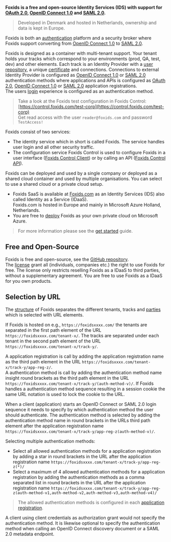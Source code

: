 **Foxids is a free and open-source Identity Services (IDS) with support for [OAuth 2.0](oauth-2.0.md), [OpenID Connect 1.0](oidc.md) and [SAML 2.0](saml-2.0.md).**

> Developed in Denmark and hosted in Netherlands, ownership and data is kept in Europe.

Foxids is both an [authentication](login.md) platform and a security broker where Foxids support converting from [OpenID Connect 1.0](oidc.md) to [SAML 2.0](saml-2.0.md).

Foxids is designed as a container with multi-tenant support. Your tenant holds your tracks which correspond to your environments (prod, QA, test, dev) and other elements. 
Each track is an Identity Provider with a [user repository](users.md), a unique [certificate](certificates.md) and connections.
Connections to external Identity Provider is configured as [OpenID Connect 1.0](auth-met-oidc.md) or [SAML 2.0](auth-met-saml-2.0.md) authentication methods where applications and APIs is configured as [OAuth 2.0](app-reg-oauth-2.0.md), [OpenID Connect 1.0](app-reg-oidc.md) or [SAML 2.0](app-reg-saml-2.0.md) application registrations.  
The users [login](login.md) experience is configured as an authentication method.

> Take a look at the Foxids test configuration in Foxids Control: [https://control.foxids.com/test-corp](https://control.foxids.com/test-corp)  
> Get read access with the user `reader@foxids.com` and password `TestAccess!`

Foxids consist of two services:

- The identity service which in short is called Foxids. The service handles user login and all other security traffic.
- The configuration service Foxids Control is used to configure Foxids in a user interface ([Foxids Control Client](control.md#foxids-control-client)) or by calling an API ([Foxids Control API](control.md#foxids-control-api)).

Foxids can be deployed and used by a single company or deployed as a shared cloud container and used by multiple organisations. 
You can select to use a shared cloud or a private cloud setup.

- Foxids SaaS is available at [Foxids.com](https://foxids.com) as an Identity Services (IDS) also called Identity as a Service (IDaaS).  
Foxids.com is hosted in Europe and mainly in Microsoft Azure Holland, Netherlands.
- You are free to [deploy](deployment.md) Foxids as your own private cloud on Microsoft Azure.

> For more information please see the [get started](get-started.md) guide.

## Free and Open-Source

Foxids is free and open-source, see the [GitHub repository](https://github.com/ITfoxtec/Foxids).  
The [license](https://github.com/ITfoxtec/Foxids/blob/master/LICENSE) grant all (individuals, companies etc.) the right to use Foxids for free. The license only restricts reselling Foxids as a IDaaS to third parties, without a supplementary agreement.
You are free to use Foxids as a IDaaS for you own products.

## Selection by URL
The [structure](foxids-inside.md#structure) of Foxids separates the different tenants, tracks and [parties](parties.md) which is selected with URL elements. 

If Foxids is hosted on e.g., `https://foxidsxxxx.com/` the tenants are separated in the first path element of the URL `https://foxidsxxxx.com/tenant-x/`. 
The tracks are separated under each tenant in the second path element of the URL `https://foxidsxxxx.com/tenant-x/track-y/`.

A application registration is call by adding the application registration name as the third path element in the URL `https://foxidsxxxx.com/tenant-x/track-y/app-reg-z/`.  
A authentication method is call by adding the authentication method name insight round brackets as the third path element in the URL `https://foxidsxxxx.com/tenant-x/track-y/(auth-method-v)/`. 
If Foxids handles a authentication method sequence resulting in a session cookie the same URL notation is used to lock the cookie to the URL.

When a client (application) starts an OpenID Connect or SAML 2.0 login sequence it needs to specify by which authentication method the user should authenticate. 
The authentication method is selected by adding the authentication method name in round brackets in the URLs third path element after the application registration name `https://foxidsxxxx.com/tenant-x/track-y/app-reg-z(auth-method-v)/`.  

Selecting multiple authentication methods:

- Select all allowed authentication methods for a application registration by adding a star in round brackets in the URL after the application registration name `https://foxidsxxxx.com/tenant-x/track-y/app-reg-z(*)/`
- Select a maximum of 4 allowed authentication methods for a application registration by adding the authentication methods as a comma separated list in round brackets 
  in the URL after the application registration name `https://foxidsxxxx.com/tenant-x/track-y/app-reg-z(auth-method-v1,auth-method-v2,auth-method-v3,auth-method-v4)/`

> The allowed authentication methods is configured in each [application registration](parties.md#application-registration).

A client using client credentials as authorization grant would not specify the authentication method. 
It is likewise optional to specify the authentication method when calling an OpenID Connect discovery document or a SAML 2.0 metadata endpoint.